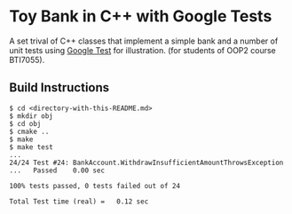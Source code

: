 # Toy Bank in C++ with Google Tests

A set trival of C++ classes that implement a simple bank
and a number of unit tests using [Google Test](https://github.com/google/googletest) for illustration.
(for students of OOP2 course BTI7055).

## Build Instructions

```text
$ cd <directory-with-this-README.md>
$ mkdir obj
$ cd obj
$ cmake ..
$ make 
$ make test
...
24/24 Test #24: BankAccount.WithdrawInsufficientAmountThrowsException ...   Passed    0.00 sec

100% tests passed, 0 tests failed out of 24

Total Test time (real) =   0.12 sec
```
